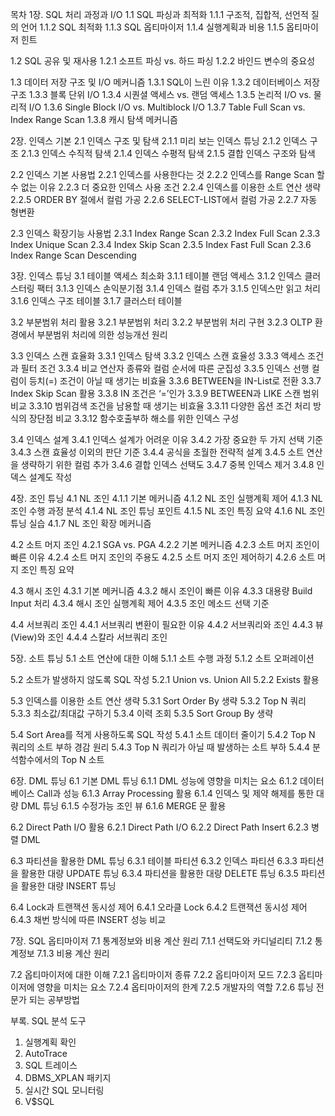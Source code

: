 목차
1장. SQL 처리 과정과 I/O
1.1 SQL 파싱과 최적화
1.1.1 구조적, 집합적, 선언적 질의 언어
1.1.2 SQL 최적화
1.1.3 SQL 옵티마이저
1.1.4 실행계획과 비용
1.1.5 옵티마이저 힌트

1.2 SQL 공유 및 재사용
1.2.1 소프트 파싱 vs. 하드 파싱
1.2.2 바인드 변수의 중요성

1.3 데이터 저장 구조 및 I/O 메커니즘
1.3.1 SQL이 느린 이유
1.3.2 데이터베이스 저장 구조
1.3.3 블록 단위 I/O
1.3.4 시퀀셜 액세스 vs. 랜덤 액세스
1.3.5 논리적 I/O vs. 물리적 I/O
1.3.6 Single Block I/O vs. Multiblock I/O
1.3.7 Table Full Scan vs. Index Range Scan
1.3.8 캐시 탐색 메커니즘


2장. 인덱스 기본
2.1 인덱스 구조 및 탐색
2.1.1 미리 보는 인덱스 튜닝
2.1.2 인덱스 구조
2.1.3 인덱스 수직적 탐색
2.1.4 인덱스 수평적 탐색
2.1.5 결합 인덱스 구조와 탐색

2.2 인덱스 기본 사용법
2.2.1 인덱스를 사용한다는 것
2.2.2 인덱스를 Range Scan 할 수 없는 이유
2.2.3 더 중요한 인덱스 사용 조건
2.2.4 인덱스를 이용한 소트 연산 생략
2.2.5 ORDER BY 절에서 컬럼 가공
2.2.6 SELECT-LIST에서 컬럼 가공
2.2.7 자동 형변환

2.3 인덱스 확장기능 사용법
2.3.1 Index Range Scan
2.3.2 Index Full Scan
2.3.3 Index Unique Scan
2.3.4 Index Skip Scan
2.3.5 Index Fast Full Scan
2.3.6 Index Range Scan Descending


3장. 인덱스 튜닝
3.1 테이블 액세스 최소화
3.1.1 테이블 랜덤 액세스
3.1.2 인덱스 클러스터링 팩터
3.1.3 인덱스 손익분기점
3.1.4 인덱스 컬럼 추가
3.1.5 인덱스만 읽고 처리
3.1.6 인덱스 구조 테이블
3.1.7 클러스터 테이블

3.2 부분범위 처리 활용
3.2.1 부분범위 처리
3.2.2 부분범위 처리 구현
3.2.3 OLTP 환경에서 부분범위 처리에 의한 성능개선 원리

3.3 인덱스 스캔 효율화
3.3.1 인덱스 탐색
3.3.2 인덱스 스캔 효율성
3.3.3 액세스 조건과 필터 조건
3.3.4 비교 연산자 종류와 컬럼 순서에 따른 군집성
3.3.5 인덱스 선행 컬럼이 등치(=) 조건이 아닐 때 생기는 비효율
3.3.6 BETWEEN을 IN-List로 전환
3.3.7 Index Skip Scan 활용
3.3.8 IN 조건은 ‘=’인가
3.3.9 BETWEEN과 LIKE 스캔 범위 비교
3.3.10 범위검색 조건을 남용할 때 생기는 비효율
3.3.11 다양한 옵션 조건 처리 방식의 장단점 비교
3.3.12 함수호출부하 해소를 위한 인덱스 구성

3.4 인덱스 설계
3.4.1 인덱스 설계가 어려운 이유
3.4.2 가장 중요한 두 가지 선택 기준
3.4.3 스캔 효율성 이외의 판단 기준
3.4.4 공식을 초월한 전략적 설계
3.4.5 소트 연산을 생략하기 위한 컬럼 추가
3.4.6 결합 인덱스 선택도
3.4.7 중복 인덱스 제거
3.4.8 인덱스 설계도 작성


4장. 조인 튜닝
4.1 NL 조인
4.1.1 기본 메커니즘
4.1.2 NL 조인 실행계획 제어
4.1.3 NL 조인 수행 과정 분석
4.1.4 NL 조인 튜닝 포인트
4.1.5 NL 조인 특징 요약
4.1.6 NL 조인 튜닝 실습
4.1.7 NL 조인 확장 메커니즘

4.2 소트 머지 조인
4.2.1 SGA vs. PGA
4.2.2 기본 메커니즘
4.2.3 소트 머지 조인이 빠른 이유
4.2.4 소트 머지 조인의 주용도
4.2.5 소트 머지 조인 제어하기
4.2.6 소트 머지 조인 특징 요약

4.3 해시 조인
4.3.1 기본 메커니즘
4.3.2 해시 조인이 빠른 이유
4.3.3 대용량 Build Input 처리
4.3.4 해시 조인 실행계획 제어
4.3.5 조인 메소드 선택 기준

4.4 서브쿼리 조인
4.4.1 서브쿼리 변환이 필요한 이유
4.4.2 서브쿼리와 조인
4.4.3 뷰(View)와 조인
4.4.4 스칼라 서브쿼리 조인


5장. 소트 튜닝
5.1 소트 연산에 대한 이해
5.1.1 소트 수행 과정
5.1.2 소트 오퍼레이션

5.2 소트가 발생하지 않도록 SQL 작성
5.2.1 Union vs. Union All
5.2.2 Exists 활용

5.3 인덱스를 이용한 소트 연산 생략
5.3.1 Sort Order By 생략
5.3.2 Top N 쿼리
5.3.3 최소값/최대값 구하기
5.3.4 이력 조회
5.3.5 Sort Group By 생략

5.4 Sort Area를 적게 사용하도록 SQL 작성
5.4.1 소트 데이터 줄이기
5.4.2 Top N 쿼리의 소트 부하 경감 원리
5.4.3 Top N 쿼리가 아닐 때 발생하는 소트 부하
5.4.4 분석함수에서의 Top N 소트


6장. DML 튜닝
6.1 기본 DML 튜닝
6.1.1 DML 성능에 영향을 미치는 요소
6.1.2 데이터베이스 Call과 성능
6.1.3 Array Processing 활용
6.1.4 인덱스 및 제약 해제를 통한 대량 DML 튜닝
6.1.5 수정가능 조인 뷰
6.1.6 MERGE 문 활용

6.2 Direct Path I/O 활용
6.2.1 Direct Path I/O
6.2.2 Direct Path Insert
6.2.3 병렬 DML

6.3 파티션을 활용한 DML 튜닝
6.3.1 테이블 파티션
6.3.2 인덱스 파티션
6.3.3 파티션을 활용한 대량 UPDATE 튜닝
6.3.4 파티션을 활용한 대량 DELETE 튜닝
6.3.5 파티션을 활용한 대량 INSERT 튜닝

6.4 Lock과 트랜잭션 동시성 제어
6.4.1 오라클 Lock
6.4.2 트랜잭션 동시성 제어
6.4.3 채번 방식에 따른 INSERT 성능 비교


7장. SQL 옵티마이저
7.1 통계정보와 비용 계산 원리
7.1.1 선택도와 카디널리티
7.1.2 통계정보
7.1.3 비용 계산 원리

7.2 옵티마이저에 대한 이해
7.2.1 옵티마이저 종류
7.2.2 옵티마이저 모드
7.2.3 옵티마이저에 영향을 미치는 요소
7.2.4 옵티마이저의 한계
7.2.5 개발자의 역할
7.2.6 튜닝 전문가 되는 공부방법

부록. SQL 분석 도구
1. 실행계획 확인
2. AutoTrace
3. SQL 트레이스
4. DBMS_XPLAN 패키지
5. 실시간 SQL 모니터링
6. V$SQL